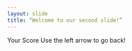 ```yaml
---
layout: slide
title: “Welcome to our second slide!”
---
```

Your Score
Use the left arrow to go back!
